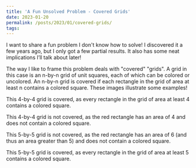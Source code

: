 ```yaml
---
title: 'A Fun Unsolved Problem - Covered Grids'
date: 2023-01-20
permalink: /posts/2023/01/covered-grids/
tags:
---
```


<head>
  <script
    src="https://cdn.mathjax.org/mathjax/latest/MathJax.js?config=TeX-AMS-MML_HTMLorMML"
    type="text/javascript">
  </script>
  <link rel="stylesheet" type="text/css" href="http://tikzjax.com/v1/fonts.css">
  <script src="http://tikzjax.com/v1/tikzjax.js">
  </script>
</head>

I want to share a fun problem I don't know how to solve! I discovered it a few years ago, but I only got a few partial results. It also has some neat implications I’ll talk about later!

The way I like to frame this problem deals with "covered" "grids". A grid in this case is an n-by-n grid of unit squares, each of which can be colored or uncolored. An n-by-n grid is covered if each rectangle in the grid of area at least n contains a colored square. These images illustrate some examples!

<script type="text/tikz">   \begin{tikzpicture}
\draw[step=1cm,black] (0,0) grid (4,4);
\fill[black] (0,3) rectangle (1,4);
\fill[black] (1,1) rectangle (2,2);
\fill[black] (2,2) rectangle (3,3);
\fill[black] (3,0) rectangle (4,1);
  \end{tikzpicture} </script>

This 4-by-4 grid is covered, as every rectangle in the grid of area at least 4 contains a colored square.

<script type="text/tikz">   \begin{tikzpicture}
\draw[step=1cm,black] (0,0) grid (4,4);
\fill[black] (0,3) rectangle (1,4);
\fill[black] (1,2) rectangle (2,3);
\fill[black] (2,1) rectangle (3,2);
\fill[black] (3,0) rectangle (4,1);
\draw[red, very thick] (2,2) rectangle (4,4);
  \end{tikzpicture} </script>

This 4-by-4 grid is not covered, as the red rectangle has an area of 4 and does not contain a colored square.

<script type="text/tikz">   \begin{tikzpicture}
\draw[step=1cm,black] (0,0) grid (5,5);
\fill[black] (0,4) rectangle (1,5);
\fill[black] (1,3) rectangle (2,4);
\fill[black] (2,2) rectangle (3,3);
\fill[black] (3,1) rectangle (4,2);
\fill[black] (4,0) rectangle (5,1);
\draw[red, very thick] (2,3) rectangle (5,5);
  \end{tikzpicture} </script>

This 5-by-5 grid is not covered, as the red rectangle has an area of 6 (and thus an area greater than 5) and does not contain a colored square.

<script type="text/tikz">   \begin{tikzpicture}
\draw[step=1cm,black] (0,0) grid (5,5);
\fill[black] (0,4) rectangle (1,5);
\fill[black] (2,3) rectangle (3,4);
\fill[black] (4,2) rectangle (5,3);
\fill[black] (1,1) rectangle (2,2);
\fill[black] (3,0) rectangle (4,1);
  \end{tikzpicture} </script>

This 5-by-5 grid is covered, as every rectangle in the grid of area at least 5 contains a colored square.
